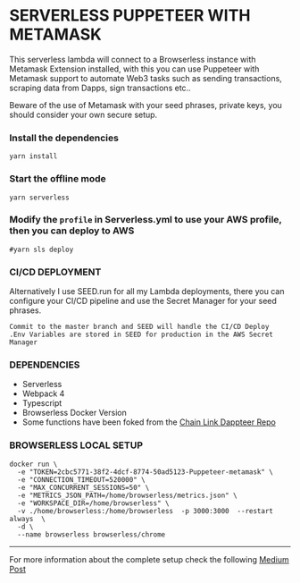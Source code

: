 # SERVERLESS PUPPETEER WITH METAMASK
This serverless lambda will connect to a Browserless instance with Metamask Extension installed, with this you can use Puppeteer with Metamask support to automate Web3 tasks such as sending transactions, scraping data from Dapps, sign transactions etc..

Beware of the use of Metamask with your seed phrases, private keys, you should consider your own secure setup.

### **Install the dependencies**

```
yarn install
```

### **Start the offline mode**
```
yarn serverless
```

### Modify the `profile` in Serverless.yml to use your AWS profile, then you can deploy to AWS
```
#yarn sls deploy

```


### **CI/CD DEPLOYMENT**
Alternatively I use SEED.run for all my Lambda deployments, there you can configure your CI/CD pipeline and use the Secret Manager for your seed phrases.
```
Commit to the master branch and SEED will handle the CI/CD Deploy
.Env Variables are stored in SEED for production in the AWS Secret Manager
```

### **DEPENDENCIES**
* Serverless
* Webpack 4
* Typescript
* Browserless Docker Version
* Some functions have been foked from the [Chain Link Dappteer Repo](https://github.com/ChainSafe/dappeteer)

### **BROWSERLESS LOCAL SETUP**

```
docker run \
  -e "TOKEN=2cbc5771-38f2-4dcf-8774-50ad5123-Puppeteer-metamask" \
  -e "CONNECTION_TIMEOUT=520000" \
  -e "MAX_CONCURRENT_SESSIONS=50" \
  -e "METRICS_JSON_PATH=/home/browserless/metrics.json" \      
  -e "WORKSPACE_DIR=/home/browserless" \
  -v ./home/browserless:/home/browserless  -p 3000:3000  --restart always  \
  -d \
  --name browserless browserless/chrome
```

___
For more information about the complete setup check the following [Medium Post](https://medium.com)